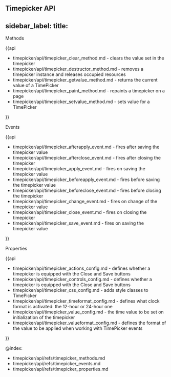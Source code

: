 Timepicker API
---
sidebar_label: 
title: 
---          
	
<div class='h2'>Methods</div>

{{api

- timepicker/api/timepicker_clear_method.md - clears the value set in the timepicker
- timepicker/api/timepicker_destructor_method.md - removes a timepicker instance and releases occupied resources
- timepicker/api/timepicker_getvalue_method.md - returns the current value of a TimePicker
- timepicker/api/timepicker_paint_method.md - repaints a timepicker on a page
- timepicker/api/timepicker_setvalue_method.md - sets value for a TimePicker

}}
<div class='h2'>Events</div>

{{api

- timepicker/api/timepicker_afterapply_event.md - fires after saving the timepicker value
- timepicker/api/timepicker_afterclose_event.md - fires after closing the timepicker
- timepicker/api/timepicker_apply_event.md - fires on saving the timepicker value
- timepicker/api/timepicker_beforeapply_event.md - fires before saving the timepicker value
- timepicker/api/timepicker_beforeclose_event.md - fires before closing the timepicker
- timepicker/api/timepicker_change_event.md - fires on change of the timepicker value
- timepicker/api/timepicker_close_event.md - fires on closing the timepicker
- timepicker/api/timepicker_save_event.md - fires on saving the timepicker value

}}
<div class='h2'>Properties</div>

{{api

- timepicker/api/timepicker_actions_config.md - defines whether a timepicker is equipped with the Close and Save buttons
- timepicker/api/timepicker_controls_config.md - defines whether a timepicker is equipped with the Close and Save buttons
- timepicker/api/timepicker_css_config.md - adds style classes to TimePicker
- timepicker/api/timepicker_timeformat_config.md - defines what clock format is activated: the 12-hour or 24-hour one
- timepicker/api/timepicker_value_config.md - the time value to be set on initialization of the timepicker
- timepicker/api/timepicker_valueformat_config.md - defines the format of the value to be applied when working with TimePicker events

}}

@index:
- timepicker/api/refs/timepicker_methods.md
- timepicker/api/refs/timepicker_events.md
- timepicker/api/refs/timepicker_properties.md
